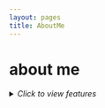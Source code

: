 ```yaml
---
layout: pages
title: AboutMe
---
```


# about me
<details>
  <summary>
    <i>Click to view features</i>
  </summary>
 [1]: http://www.google.com/
  
  [runoob]: http://www.runoob.com/
  
[菜鸟教程](https://www.runoob.com)  这是一个链接 

</details>
